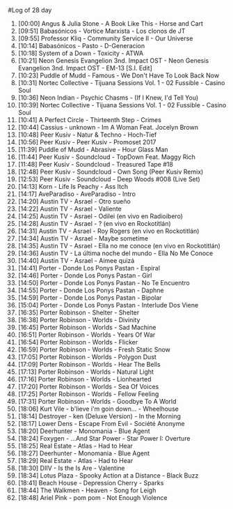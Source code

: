 #Log of 28 day

1. [00:00] Angus & Julia Stone - A Book Like This - Horse and Cart
1. [09:51] Babasónicos - Vortice Marxista - Los clonos de JT
1. [09:55] Professor Kliq - Community Service II - Our Universe
1. [10:14] Babasónicos - Pasto - D-Generacion
1. [10:18] System of a Down - Toxicity - ATWA
1. [10:21] Neon Genesis Evangelion 3nd. Impact OST - Neon Genesis Evangelion 3nd. Impact OST - EM-13 [S.I. Edit]
1. [10:23] Puddle of Mudd - Famous - We Don't Have To Look Back Now
1. [10:31] Nortec Collective - Tijuana Sessions Vol. 1 - 02 Fussible - Casino Soul
1. [10:36] Neon Indian - Psychic Chasms - (If I Knew, I'd Tell You)
1. [10:39] Nortec Collective - Tijuana Sessions Vol. 1 - 02 Fussible - Casino Soul
1. [10:41] A Perfect Circle - Thirteenth Step - Crimes
1. [10:44] Cassius - unknown - Im A Woman Feat. Jocelyn Brown
1. [10:48] Peer Kusiv - Natur & Techno - Hoch-Tief
1. [10:56] Peer Kusiv - Peer Kusiv - Promoset 2017
1. [11:39] Puddle of Mudd - Abrasive - Hour Glass Man
1. [11:44] Peer Kusiv - Soundcloud - TopDown Feat. Maggy Rich
1. [11:48] Peer Kusiv - Soundcloud - Treasured Tape #18
1. [12:48] Peer Kusiv - Soundcloud - Own Song (Peer Kusiv Remix)
1. [12:53] Peer Kusiv - Soundcloud - Deep Woods #008 (Live Set)
1. [14:13] Korn - Life Is Peachy - Ass Itch
1. [14:17] AveParadiso - AveParadiso - Intro
1. [14:20] Austin TV - Asrael - Otro sueño
1. [14:22] Austin TV - Asrael - Valiente
1. [14:25] Austin TV - Asrael - Odilei (en vivo en Radioibero)
1. [14:28] Austin TV - Asrael - ? (en vivo en Rockotitlán)
1. [14:31] Austin TV - Asrael - Roy Rogers (en vivo en Rockotitlán)
1. [14:34] Austin TV - Asrael - Maybe sometime
1. [14:35] Austin TV - Asrael - Ella no me conoce (en vivo en Rockotitlán)
1. [14:36] Austin TV - La última noche del mundo - Ella No Me Conoce
1. [14:40] Austin TV - Asrael - Aimee quizá
1. [14:41] Porter - Donde Los Ponys Pastan - Espiral
1. [14:46] Porter - Donde Los Ponys Pastan - Girl
1. [14:50] Porter - Donde Los Ponys Pastan - No Te Encuentro
1. [14:55] Porter - Donde Los Ponys Pastan - Daphne
1. [14:59] Porter - Donde Los Ponys Pastan - Bipolar
1. [15:04] Porter - Donde Los Ponys Pastan - Interlude Dos Viene
1. [16:35] Porter Robinson - Shelter - Shelter
1. [16:38] Porter Robinson - Worlds - Divinity
1. [16:45] Porter Robinson - Worlds - Sad Machine
1. [16:51] Porter Robinson - Worlds - Years Of War
1. [16:54] Porter Robinson - Worlds - Flicker
1. [16:59] Porter Robinson - Worlds - Fresh Static Snow
1. [17:05] Porter Robinson - Worlds - Polygon Dust
1. [17:09] Porter Robinson - Worlds - Hear The Bells
1. [17:13] Porter Robinson - Worlds - Natural Light
1. [17:16] Porter Robinson - Worlds - Lionhearted
1. [17:20] Porter Robinson - Worlds - Sea Of Voices
1. [17:25] Porter Robinson - Worlds - Fellow Feeling
1. [17:31] Porter Robinson - Worlds - Goodbye To A World
1. [18:06] Kurt Vile - b'lieve i'm goin down... - Wheelhouse
1. [18:14] Destroyer - ken (Deluxe Version) - In the Morning
1. [18:17] Lower Dens - Escape From Evil - Société Anonyme
1. [18:20] Deerhunter - Monomania - Blue Agent
1. [18:24] Foxygen - …And Star Power - Star Power I: Overture
1. [18:25] Real Estate - Atlas - Had to Hear
1. [18:27] Deerhunter - Monomania - Blue Agent
1. [18:29] Real Estate - Atlas - Had to Hear
1. [18:30] DIIV - Is the Is Are - Valentine
1. [18:34] Lotus Plaza - Spooky Action at a Distance - Black Buzz
1. [18:41] Beach House - Depression Cherry - Sparks
1. [18:44] The Walkmen - Heaven - Song for Leigh
1. [18:48] Ariel Pink - pom pom - Not Enough Violence
